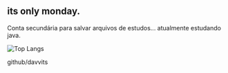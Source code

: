 ## its only monday.

Conta secundária para salvar arquivos de estudos...
atualmente estudando java.

![Top Langs](https://github-readme-stats.vercel.app/api/top-langs/?username=damoriLAB&hide_progress=false&theme=tokyonight)

github/davvits 

